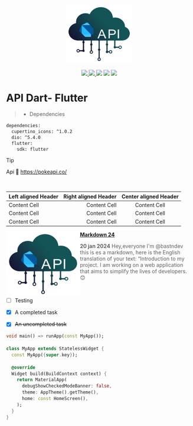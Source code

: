<p align="center">
  <img width="180" src="IMG/api/api dart.png">
</p>

<div align="center">
<!-- CI -->
  <a href="https://github.com/bastndev/ShopyScan/actions/new">
   <img src="https://github.com/vitejs/vite/actions/workflows/ci.yml/badge.svg?branch=main">
  </a>
  <a href="https://github.com/bastndev/ShopyScan/actions/new">
   <img src="https://img.shields.io/github/followers/bastndev">
  </a>
  <img src="https://img.shields.io/badge/dart-blue">
  <img src="https://img.shields.io/badge/dart-v3.0.1-orange">
  <img src="https://img.shields.io/badge/github-bastndev-blue?logo=adblockplus">
</div>

# API Dart- Flutter 

>- Dependencies
```
dependencies:
  cupertino_icons: ^1.0.2
  dio: ^5.4.0
  flutter:
    sdk: flutter
```
> [!TIP]
> Api 👷 https://pokeapi.co/
</br>

| Left aligned Header | Right aligned Header | Center aligned Header |
|:--------------------|---------------------:|:---------------------:|
| Content Cell        |         Content Cell |     Content Cell      |
| Content Cell        |         Content Cell |     Content Cell      |
| Content Cell        |         Content Cell |     Content Cell      |

<p align="left">
<a href="#" ><img src="IMG/api/api dart.png" width="200px" align="left"/></a>
<a href="https://dev.to/bastndev" title=""><strong>Markdown 24</strong></a>

> **20 jan 2024**
Hey,everyone I'm @bastndev this is es a markdown, here is the English translation of your text: “Introduction to my project. I am working on a web application that aims to simplify the lives of developers. 😊 
</p>

</br>

- [ ] Testing
- [X] A completed task
- [X] ~~An uncompleted task~~


```dart
void main() => runApp(const MyApp());

class MyApp extends StatelessWidget {
  const MyApp({super.key});

  @override
  Widget build(BuildContext context) {
    return MaterialApp(
      debugShowCheckedModeBanner: false,
      theme: AppTheme().getTheme(),
      home: const HomeScreen(),
    );
  }
}

```